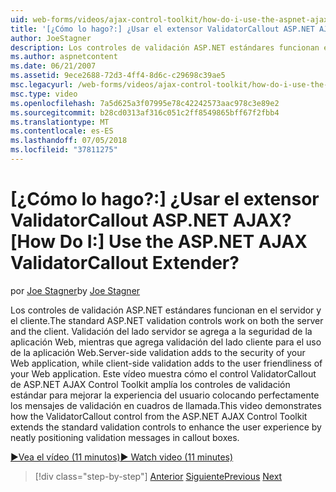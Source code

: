 ```yaml
---
uid: web-forms/videos/ajax-control-toolkit/how-do-i-use-the-aspnet-ajax-validatorcallout-extender
title: '[¿Cómo lo hago?:] ¿Usar el extensor ValidatorCallout ASP.NET AJAX? | Microsoft Docs'
author: JoeStagner
description: Los controles de validación ASP.NET estándares funcionan en el servidor y el cliente. Validación del lado servidor se agrega a la seguridad de la aplicación Web, mientras que c...
ms.author: aspnetcontent
ms.date: 06/21/2007
ms.assetid: 9ece2688-72d3-4ff4-8d6c-c29698c39ae5
msc.legacyurl: /web-forms/videos/ajax-control-toolkit/how-do-i-use-the-aspnet-ajax-validatorcallout-extender
msc.type: video
ms.openlocfilehash: 7a5d625a3f07995e78c42242573aac978c3e89e2
ms.sourcegitcommit: b28cd0313af316c051c2ff8549865bff67f2fbb4
ms.translationtype: MT
ms.contentlocale: es-ES
ms.lasthandoff: 07/05/2018
ms.locfileid: "37811275"
---
```

<a name="how-do-i-use-the-aspnet-ajax-validatorcallout-extender"></a><span data-ttu-id="961dd-105">[¿Cómo lo hago?:] ¿Usar el extensor ValidatorCallout ASP.NET AJAX?</span><span class="sxs-lookup"><span data-stu-id="961dd-105">[How Do I:] Use the ASP.NET AJAX ValidatorCallout Extender?</span></span>
====================
<span data-ttu-id="961dd-106">por [Joe Stagner](https://github.com/JoeStagner)</span><span class="sxs-lookup"><span data-stu-id="961dd-106">by [Joe Stagner](https://github.com/JoeStagner)</span></span>

<span data-ttu-id="961dd-107">Los controles de validación ASP.NET estándares funcionan en el servidor y el cliente.</span><span class="sxs-lookup"><span data-stu-id="961dd-107">The standard ASP.NET validation controls work on both the server and the client.</span></span> <span data-ttu-id="961dd-108">Validación del lado servidor se agrega a la seguridad de la aplicación Web, mientras que agrega validación del lado cliente para el uso de la aplicación Web.</span><span class="sxs-lookup"><span data-stu-id="961dd-108">Server-side validation adds to the security of your Web application, while client-side validation adds to the user friendliness of your Web application.</span></span> <span data-ttu-id="961dd-109">Este vídeo muestra cómo el control ValidatorCallout de ASP.NET AJAX Control Toolkit amplía los controles de validación estándar para mejorar la experiencia del usuario colocando perfectamente los mensajes de validación en cuadros de llamada.</span><span class="sxs-lookup"><span data-stu-id="961dd-109">This video demonstrates how the ValidatorCallout control from the ASP.NET AJAX Control Toolkit extends the standard validation controls to enhance the user experience by neatly positioning validation messages in callout boxes.</span></span>

[<span data-ttu-id="961dd-110">&#9654;Vea el vídeo (11 minutos)</span><span class="sxs-lookup"><span data-stu-id="961dd-110">&#9654; Watch video (11 minutes)</span></span>](https://channel9.msdn.com/Blogs/ASP-NET-Site-Videos/how-do-i-use-the-aspnet-ajax-validatorcallout-extender)

> [!div class="step-by-step"]
> <span data-ttu-id="961dd-111">[Anterior](how-do-i-use-the-numericupdown-extender-control.md)
> [Siguiente](how-do-i-use-the-aspnet-ajax-resizablecontrol-extender.md)</span><span class="sxs-lookup"><span data-stu-id="961dd-111">[Previous](how-do-i-use-the-numericupdown-extender-control.md)
[Next](how-do-i-use-the-aspnet-ajax-resizablecontrol-extender.md)</span></span>
